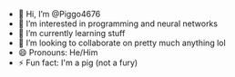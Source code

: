 - 👋 Hi, I’m @Piggo4676
- 👀 I’m interested in programming and neural networks
- 🌱 I’m currently learning stuff
- 💞️ I’m looking to collaborate on pretty much anything lol
- 😄 Pronouns: He/Him
- ⚡ Fun fact: I'm a pig (not a fury)

<!---
Piggo4676/Piggo4676 is a ✨ special ✨ repository because its `README.md` (this file) appears on your GitHub profile.
You can click the Preview link to take a look at your changes.
--->
